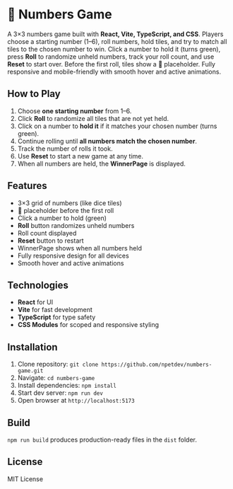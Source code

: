 # 🎲 Numbers Game

A 3×3 numbers game built with **React, Vite, TypeScript, and CSS**. Players choose a starting number (1–6), roll numbers, hold tiles, and try to match all tiles to the chosen number to win. Click a number to hold it (turns green), press **Roll** to randomize unheld numbers, track your roll count, and use **Reset** to start over. Before the first roll, tiles show a 🎲 placeholder. Fully responsive and mobile-friendly with smooth hover and active animations.

## How to Play
1. Choose **one starting number** from 1–6.  
2. Click **Roll** to randomize all tiles that are not yet held.  
3. Click on a number to **hold it** if it matches your chosen number (turns green).  
4. Continue rolling until **all numbers match the chosen number**.  
5. Track the number of rolls it took.  
6. Use **Reset** to start a new game at any time.  
7. When all numbers are held, the **WinnerPage** is displayed.

## Features
- 3×3 grid of numbers (like dice tiles)  
- 🎲 placeholder before the first roll  
- Click a number to hold (green)  
- **Roll** button randomizes unheld numbers  
- Roll count displayed  
- **Reset** button to restart  
- WinnerPage shows when all numbers held  
- Fully responsive design for all devices  
- Smooth hover and active animations

## Technologies
- **React** for UI  
- **Vite** for fast development  
- **TypeScript** for type safety  
- **CSS Modules** for scoped and responsive styling

## Installation
1. Clone repository: `git clone https://github.com/npetdev/numbers-game.git`  
2. Navigate: `cd numbers-game`  
3. Install dependencies: `npm install`  
4. Start dev server: `npm run dev`  
5. Open browser at `http://localhost:5173`

## Build
`npm run build` produces production-ready files in the `dist` folder.

## License
MIT License
